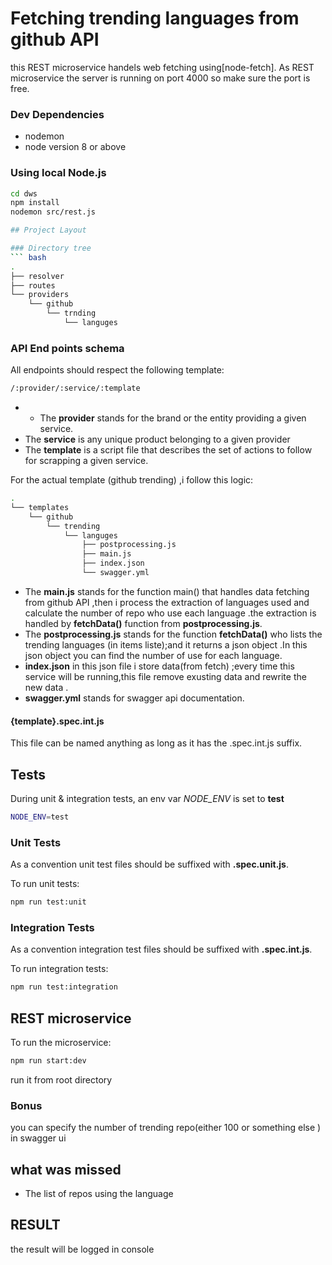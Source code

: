# Fetching trending languages from github API
this REST microservice handels web fetching using[node-fetch].
As REST microservice the server is running on port 4000 so make sure the port is free.
### Dev Dependencies
+ nodemon
+ node version 8 or above

### Using local Node.js
```bash
cd dws
npm install
nodemon src/rest.js 

## Project Layout

### Directory tree
``` bash
.
├── resolver
├── routes
└── providers
    └── github
        └── trnding
            └── languges
```
### API End points schema
All endpoints should respect the following template:

```bash
/:provider/:service/:template
```
- - The __provider__ stands for the brand or the entity providing a given service.
- The __service__ is any unique product belonging to a given provider 
- The __template__ is a script file that describes the set of actions to follow for scrapping a given service.

For the actual template (github trending) ,i follow this logic:
```bash
.
└── templates
    └── github
        └── trending
            └── languges
                ├── postprocessing.js
                ├── main.js
                ├── index.json
                └── swagger.yml
```
- The __main.js__ stands for the function main() that handles data fetching from github API ,then  i process the extraction of languages used and calculate the number of repo who use each language .the extraction is handled by __fetchData()__ function from __postprocessing.js__.
- The __postprocessing.js__ stands for the function __fetchData()__  who lists the trending languages (in items liste);and it returns a json object .In this json object you can find the number of use for each language.
- __index.json__ in this json file i store data(from fetch) ;every time this service will be running,this file remove exusting data and rewrite the new data .
- __swagger.yml__ stands for swagger api documentation.
#### {template}.spec.int.js

This file can be named anything as long as it has the .spec.int.js suffix.

## Tests

During unit & integration tests, an env var _NODE_ENV_ is set to __test__

```bash
NODE_ENV=test
```

### Unit Tests

As a convention unit test files should be suffixed with __.spec.unit.js__.

To run unit tests:

```bash
npm run test:unit
```

### Integration Tests

As a convention integration test files should be suffixed with __.spec.int.js__.

To run integration tests:

```bash
npm run test:integration
```
## REST microservice
To run the microservice:
```bash
npm run start:dev
```
run it from root directory
### Bonus
 you can specify the number of trending repo(either 100 or something else ) in swagger ui
## what was missed
- The list of repos using the language
## RESULT
the result will be logged in console 